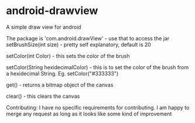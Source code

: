 android-drawview
================

A simple draw view for android

The package is 'com.android.drawView' - use that to access the jar
setBrushSize(int size) - pretty self explanatory, default is 20

setColor(int Color) - this sets the color of the brush

setColor(String hexidecimalColor) - this is to set the color of 
the brush from a hexidecimal String. Eg. setColor("#333333")

get() - returns a bitmap object of the canvas

clear() - this clears the canvas

Contributing:
    I have no specific requirements for contributing.
    I am happy to merge any request as long as it looks like some kind of improvement
